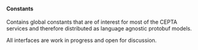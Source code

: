 #### Constants

Contains global constants that are of interest for most of the CEPTA services and 
therefore distributed as language agnostic protobuf models.

All interfaces are work in progress and open for discussion.